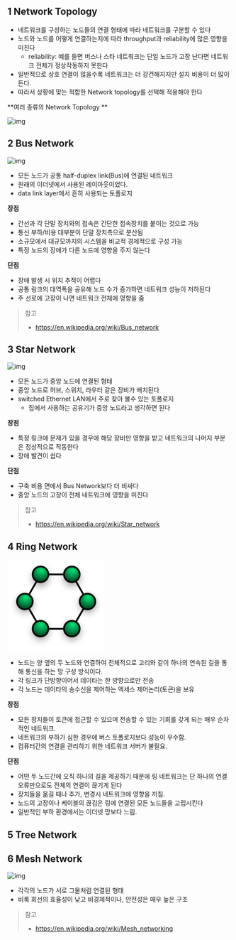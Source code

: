 ## 1 Network Topology

* 네트워크를 구성하는 노드들의 연결 형태에 따라 네트워크를 구분할 수 있다
* 노드와 노드를 어떻게 연결하는지에 따라 throughput과 reliability에 많은 영향을 미친다
  * reliability: 예를 들면 버스나 스타 네트워크는 단일 노드가 고장 난다면 네트워크 전체가 정상작동하지 못한다
* 일반적으로 상호 연결이 많을수록 네트워크는 더 강건해지지만 설치 비용이 더 많이 든다.
* 따라서 상황에 맞는 적합한 Network topology를 선택해 적용해야 한다



**여러 종류의 Network Topology **

![img](https://upload.wikimedia.org/wikipedia/commons/thumb/9/97/NetworkTopologies.svg/220px-NetworkTopologies.svg.png)



## 2 Bus Network

![img](https://upload.wikimedia.org/wikipedia/commons/thumb/4/47/BusNetwork.svg/220px-BusNetwork.svg.png)

* 모든 노드가 공통 half-duplex link(Bus)에 연결된 네트워크
* 원래의 이더넷에서 사용된 레이아웃이었다.
* data link layer에서 흔히 사용되는 토폴로지



**장점**

* 간선과 각 단말 장치와의 접속은 간단한 접속장치를 붙이는 것으로 가능
* 통신 부하/비용 대부분이 단말 장치측으로 분산됨
* 소규모에서 대규모까지의 시스템을 비교적 경제적으로 구성 가능
* 특정 노드의 장애가 다른 노드에 영향을 주지 않는다



**단점**

* 장애 발생 시 위치 추적이 어렵다
* 공통 링크의 대역폭을 공유해 노드 수가 증가하면 네트워크 성능이 저하된다
* 주 선로에 고장이 나면 네트워크 전체에 영향을 줌

> 참고
>
> * https://en.wikipedia.org/wiki/Bus_network



## 3 Star Network

![img](https://upload.wikimedia.org/wikipedia/commons/thumb/d/d0/StarNetwork.svg/220px-StarNetwork.svg.png)

* 모든 노드가 중앙 노드에 연결된 형태
* 중앙 노드로 허브, 스위치, 라우터 같은 장비가 배치된다
* switched Ethernet LAN에서 주로 찾아 볼수 있는 토폴로지
  * 집에서 사용하는 공유기가 중앙 노드라고 생각하면 된다



**장점**

* 특정 링크에 문제가 있을 경우에 해당 장비만 영향을 받고 네트워크의 나머지 부분은 정상적으로 작동한다
* 장애 발견이 쉽다

**단점**

* 구축 비용 면에서 Bus Network보다 더 비싸다
* 중앙 노드의 고장이 전체 네트워크에 영향을 미친다

> 참고
>
> * https://en.wikipedia.org/wiki/Star_network



## 4 Ring Network

![img](images/220px-NetworkTopology-Ring.png)

* 노드는 양 옆의 두 노드와 연결하여 전체적으로 고리와 같이 하나의 연속된 길을 통해 통신을 하는 망 구성 방식이다.
* 각 링크가 단방향이어서 데이타는 한 방향으로만 전송
* 각 노드는 데이타의 송수신을 제어하는 엑세스 제어논리(토큰)을 보유



**장점**

* 모든 장치들이 토큰에 접근할 수 있으며 전송할 수 있는 기회를 갖게 되는 매우 순차적인 네트워크.
* 네트워크의 부하가 심한 경우에 버스 토폴로지보다 성능이 우수함.
* 컴퓨터간의 연결을 관리하기 위한 네트워크 서버가 불필요.

**단점**

* 어떤 두 노드간에 오직 하나의 길을 제공하기 때문에 링 네트워크는 단 하나의 연결 오류만으로도 전체의 연결이 끊기게 된다
* 장치들을 옮길 때나 추가, 변경시 네트워크에 영향을 끼침.
* 노드의 고장이나 케이블의 끊김은 링에 연결된 모든 노드들을 고립시킨다
* 일반적인 부하 환경에서는 이더넷 망보다 느림.

## 5 Tree Network



## 6 Mesh Network

![img](https://upload.wikimedia.org/wikipedia/commons/thumb/9/97/NetworkTopology-Mesh.svg/220px-NetworkTopology-Mesh.svg.png)

* 각각의 노드가 서로 그물처럼 연결된 형태
* 비록 회선의 효율성이 낮고 비경제적이나, 안전성은 매우 높은 구조

> 참고
>
> * https://en.wikipedia.org/wiki/Mesh_networking